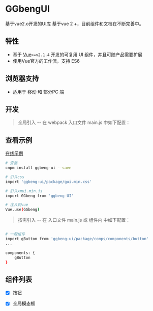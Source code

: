 # GGbengUI
基于vue2.o开发的UI库
基于vue 2 +，目前组件和文档在不断完善中。

## 特性

- 基于 [Vue](http://vuejs.org/)`>=v2.1.4` 开发的可复用 UI 组件，并且可随产品需要扩展
- 使用Vue官方的工作流，支持 ES6

## 浏览器支持

- 适用于 移动 和 部分PC 端

## 开发  
> 全局引入 -- 在 webpack 入口文件 main.js 中如下配置：

## 查看示例  
[在线示例](https://ggbeng1.github.io/GGbengUI/dist/)

``` bash
# 安装
cnpm install ggbeng-ui --save  

# 引入css
import 'ggbeng-ui/package/gui.min.css'  

# 引入xmui.min.js
import GGbeng from 'ggbeng-UI'  

# 注入到vue
Vue.use(GGbeng)
```

> 按需引入 -- 在 入口文件 main.js 或 组件内 中如下配置：

``` bash

# 一般组件
import gButton from 'ggbeng-ui/package/comps/components/button'
...

components: {
    gButton
}
``` 

## 组件列表
- [x] 按钮
- [x] 全局模态框




